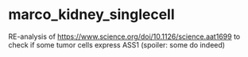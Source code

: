 # marco_kidney_singlecell

RE-analysis of https://www.science.org/doi/10.1126/science.aat1699 to check if some tumor cells express ASS1 (spoiler: some do indeed)
